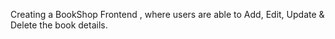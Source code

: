 Creating a BookShop Frontend , where users are able to Add, Edit, Update & Delete the book details.

